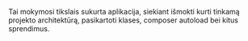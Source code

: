 Tai mokymosi tikslais sukurta aplikacija, siekiant išmokti kurti tinkamą projekto architektūrą, pasikartoti klases, composer autoload bei kitus sprendimus.
